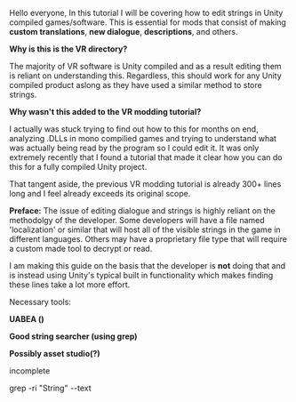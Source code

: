 

Hello everyone, In this tutorial I will be covering how to edit strings in Unity compiled games/software. This is essential for mods that consist of making **custom translations**, **new dialogue**, **descriptions**, and others. 

**Why is this is the VR directory?**

The majority of VR software is Unity compiled and as a result editing them is reliant on understanding this. Regardless, this should work for any Unity compiled product aslong as they have used a similar method to store strings.

**Why wasn't this added to the VR modding tutorial?**

I actually was stuck trying to find out how to this for months on end, analyzing .DLLs in mono compilied games and trying to understand what was actually being read by the program so I could edit it. It was only extremely recently that I found a tutorial that made it clear how you can do this for a fully compiled Unity project.

That tangent aside, the previous VR modding tutorial is already 300+ lines long and I feel already exceeds its original scope.  

**Preface:** The issue of editing dialogue and strings is highly reliant on the methodolgy of the developer. Some developers will have a file named 'localization' or similar that will host all of the visible strings in the game in different languages. Others may have a proprietary file type that will require a custom made tool to decrypt or read. 

I am making this guide on the basis that the developer is **not** doing that and is instead using Unity's typical built in functionality which makes finding these lines take a lot more effort.


Necessary tools:

**UABEA ()**

**Good string searcher (using grep)**

**Possibly asset studio(?)**

incomplete




grep -ri "String" <Desired Directory> --text
